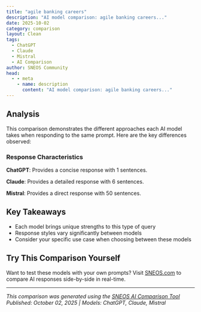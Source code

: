 ```yaml
---
title: "agile banking careers"
description: "AI model comparison: agile banking careers..."
date: 2025-10-02
category: comparison
layout: Clean
tags:
  - ChatGPT
  - Claude
  - Mistral
  - AI Comparison
author: SNEOS Community
head:
  - - meta
    - name: description
      content: "AI model comparison: agile banking careers..."
---
```


<ChatComparison
  title="agile banking careers"
  prompt="agile banking careers"
  :responses='{
    "ChatGPT": "Agile banking careers encompass a range of roles that focus on improving efficiency, adaptability, and responsiveness within financial institutions through agile methodologies. These careers often involve applying agile principles to project management, software development, customer service, product delivery, and organizational culture.\n\n### Key Roles in Agile Banking\n\n1. **Agile Coach**:\n   - Helps teams implement agile practices.\n   - Provides training and mentorship.\n   - Facilitates agile ceremonies and workshops.\n\n2. **Scrum Master**:\n   - Facilitates the Scrum process for a development team.\n   - Removes impediments that hinder team progress.\n   - Ensures adherence to agile principles and practices.\n\n3. **Product Owner**:\n   - Prioritizes product backlog based on stakeholder and customer needs.\n   - Defines product vision and strategy.\n   - Collaborates with development teams to ensure product delivery aligns with user expectations.\n\n4. **Business Analyst**:\n   - Works with stakeholders to gather requirements.\n   - Translates business needs into technical specifications.\n   - Supports agile teams by providing continuous feedback and clarification.\n\n5. **Agile Project Manager**:\n   - Manages projects using agile methodologies.\n   - Coordinates between teams and stakeholders.\n   - Focuses on delivering value continuously.\n\n6. **UX/UI Designer**:\n   - Designs user experiences and interfaces with agility in mind.\n   - Collaborates with development teams to implement user-centered designs.\n   - Conducts user testing to iterate on design based on feedback.\n\n7. **DevOps Engineer**:\n   - Integrates development and operations to shorten development cycles.\n   - Implements continuous integration and deployment practices.\n   - Facilitates collaboration between software development and IT operations teams.\n\n8. **Data Analyst or Data Scientist**:\n   - Analyzes data to support agile decision-making.\n   - Uses data insights to enhance product offerings and customer experiences.\n   - Collaborates with agile teams to create data-driven strategies.\n\n### Skills Needed\n\n- **Agile Methodologies**: Understanding of frameworks like Scrum, Kanban, and Lean.\n- **Collaboration and Communication**: Strong interpersonal skills to work effectively with cross-functional teams.\n- **Problem Solving**: Ability to think critically and creatively to overcome challenges.\n- **Technical Proficiency**: Familiarity with relevant software tools (e.g., JIRA, Confluence) and concepts, especially in tech-heavy roles.\n- **Customer Focus**: A deep understanding of customer needs and experience design.\n\n### Education and Certifications\n\n- **Relevant Degree**: Degrees in finance, business, computer science, or related fields can be beneficial.\n- **Agile Certifications**: Consider obtaining certifications such as Certified ScrumMaster (CSM), Certified Agile Coach (ICP-ACC), or PMI Agile Certified Practitioner (PMI-ACP).\n- **Continuous Learning**: Staying updated with the latest trends in agile methodologies and banking innovations (e.g., fintech, digital banking).\n\n### Career Path and Advancement\n\nAgile banking roles can lead to advanced positions such as:\n\n- Agile Transformation Lead\n- Head of Agile Delivery\n- Chief Technology Officer (CTO) in a banking context\n- Director of Product Management\n\n### Conclusion\n\nAgile banking careers are vital in modern financial institutions as they strive for efficiency, customer satisfaction, and innovation. With ongoing changes in technology and customer expectations, pursuing a career in agile banking offers dynamic opportunities for growth and impact within organizations.",
    "Claude": "# Agile Banking Careers: Opportunities in Modern Financial Services\n\nThe banking industry has undergone significant digital transformation, creating new career opportunities that blend traditional finance with agile methodologies and technology.\n\n## Key Agile Banking Roles\n\n### **Scrum Master/Agile Coach**\n- Facilitate agile ceremonies and processes\n- Coach teams on agile practices\n- Remove impediments to team productivity\n- Salary range: $80K-$140K\u002B\n\n### **Product Owner**\n- Define product vision and roadmap\n- Manage product backlogs\n- Bridge business and technical teams\n- Focus areas: digital banking, payments, lending platforms\n- Salary range: $90K-$160K\u002B\n\n### **Digital Banking Product Manager**\n- Drive mobile and online banking innovations\n- Analyze customer needs and market trends\n- Coordinate cross-functional teams\n- Salary range: $100K-$180K\u002B\n\n### **DevOps Engineer**\n- Implement CI/CD pipelines\n- Manage cloud infrastructure\n- Ensure security and compliance\n- Salary range: $90K-$150K\u002B\n\n### **Agile Business Analyst**\n- Translate business requirements into user stories\n- Support data-driven decision making\n- Facilitate stakeholder communication\n- Salary range: $70K-$120K\u002B\n\n## Emerging Specializations\n\n**Fintech Integration Specialist**\n- API management and third-party integrations\n- Open banking initiatives\n- Regulatory technology (RegTech)\n\n**Customer Experience (CX) Designer**\n- User journey mapping\n- Digital touchpoint optimization\n- Behavioral analytics\n\n**Agile Transformation Consultant**\n- Guide organizational change\n- Implement agile at enterprise scale\n- Culture and process optimization\n\n## Skills in Demand\n\n### Technical Skills\n- Cloud platforms (AWS, Azure, Google Cloud)\n- Programming languages (Python, Java, JavaScript)\n- Data analysis and visualization\n- Cybersecurity fundamentals\n- API development and management\n\n### Agile \u0026 Soft Skills\n- Scrum, Kanban, SAFe methodologies\n- Design thinking\n- Customer-centric mindset\n- Cross-functional collaboration\n- Adaptability and continuous learning\n\n## Career Advancement Paths\n\n\u0060\u0060\u0060\nEntry Level \u2192 Senior Individual Contributor \u2192 Team Lead \u2192 Department Head\n     \u2193              \u2193                           \u2193            \u2193\nJunior Analyst \u2192 Product Owner \u2192 Senior PM \u2192 VP of Product\nDeveloper \u2192 Senior Dev \u2192 Tech Lead \u2192 Engineering Manager\n\u0060\u0060\u0060\n\n## Top Employers\n\n**Traditional Banks Embracing Agile:**\n- JPMorgan Chase, Bank of America, Wells Fargo\n- Goldman Sachs, Morgan Stanley\n- Regional banks with digital initiatives\n\n**Fintech Companies:**\n- Stripe, Square, PayPal\n- Robinhood, SoFi, Chime\n- Plaid, Yodlee, Zelle\n\n**Banking Technology Vendors:**\n- FIS, Fiserv, Jack Henry\n- Temenos, Finastra, nCino\n\n## Getting Started\n\n### Education \u0026 Certifications\n- **Agile:** Certified ScrumMaster (CSM), SAFe Agilist\n- **Product:** Certified Product Manager (CPM)\n- **Technical:** AWS/Azure certifications, programming bootcamps\n- **Finance:** CFA, FRM for deeper banking knowledge\n\n### Building Experience\n1. **Start in adjacent roles** - Business analyst, project coordinator\n2. **Pursue internal transfers** - Many banks prioritize internal mobility\n3. **Join fintech startups** - Gain hands-on agile experience\n4. **Freelance/contract work** - Build portfolio and network\n5. **Contribute to open source** - Demonstrate technical skills\n\n## Salary Expectations by Experience\n\n| Experience Level | Salary Range | Total Compensation |\n|-----------------|--------------|-------------------|\n| Entry Level (0-2 years) | $60K-$90K | $65K-$100K |\n| Mid-Level (3-5 years) | $85K-$130K | $100K-$150K |\n| Senior Level (6-10 years) | $120K-$180K | $140K-$220K |\n| Executive Level (10\u002B years) | $180K-$300K\u002B | $250K-$500K\u002B |\n\n*Note: Compensation varies significantly by location, company size, and specific role*\n\n## Industry Outlook\n\nThe agile banking",
    "Mistral": "Agile banking careers refer to roles within the financial services industry that embrace Agile methodologies and principles. Agile methodologies, originally developed for software development, emphasize flexibility, collaboration, customer focus, and iterative progress. In the context of banking, Agile practices can be applied to various functions, including product development, project management, customer service, and more. Here are some key roles and career paths in Agile banking:\n\n### 1. **Agile Coach**\n- **Role**: Guides teams and organizations in adopting Agile practices.\n- **Responsibilities**: Facilitates Agile ceremonies, provides training and mentorship, and helps teams overcome obstacles.\n- **Skills**: Strong communication, coaching, and facilitation skills; deep understanding of Agile frameworks like Scrum, Kanban, and Lean.\n\n### 2. **Scrum Master**\n- **Role**: Facilitates the Scrum process for development teams.\n- **Responsibilities**: Organizes and leads Scrum ceremonies, removes impediments, and fosters a collaborative environment.\n- **Skills**: Knowledge of Scrum framework, problem-solving, and conflict resolution.\n\n### 3. **Product Owner**\n- **Role**: Represents the voice of the customer and stakeholders.\n- **Responsibilities**: Defines product vision, manages the product backlog, and ensures that the team delivers value.\n- **Skills**: Strong business acumen, stakeholder management, and prioritization skills.\n\n### 4. **Agile Project Manager**\n- **Role**: Manages projects using Agile methodologies.\n- **Responsibilities**: Plans and coordinates project activities, ensures timely delivery, and manages risks.\n- **Skills**: Project management, Agile methodologies, and risk management.\n\n### 5. **Agile Business Analyst**\n- **Role**: Bridges the gap between business needs and technical solutions.\n- **Responsibilities**: Gathers and documents requirements, facilitates workshops, and ensures alignment with business goals.\n- **Skills**: Requirements gathering, stakeholder communication, and analytical thinking.\n\n### 6. **Agile Developer**\n- **Role**: Develops software solutions using Agile practices.\n- **Responsibilities**: Writes clean, efficient code, participates in Agile ceremonies, and collaborates with cross-functional teams.\n- **Skills**: Programming languages, Agile development practices, and teamwork.\n\n### 7. **Agile Tester**\n- **Role**: Ensures the quality of software products through testing.\n- **Responsibilities**: Designs and executes test cases, identifies and reports defects, and collaborates with developers.\n- **Skills**: Testing methodologies, Agile practices, and attention to detail.\n\n### 8. **Agile Transformation Lead**\n- **Role**: Leads the organization-wide adoption of Agile practices.\n- **Responsibilities**: Develops and implements Agile transformation strategies, provides leadership and guidance, and measures success.\n- **Skills**: Strategic planning, change management, and leadership.\n\n### 9. **Agile Release Train Engineer (RTE)**\n- **Role**: Facilitates the Agile Release Train (ART) in the Scaled Agile Framework (SAFe).\n- **Responsibilities**: Coordinates multiple Agile teams, manages dependencies, and ensures alignment with business objectives.\n- **Skills**: SAFe knowledge, coordination, and problem-solving.\n\n### 10. **Agile Delivery Manager**\n- **Role**: Ensures the successful delivery of Agile projects.\n- **Responsibilities**: Manages project timelines, resources, and budgets; ensures alignment with Agile principles.\n- **Skills**: Project management, Agile methodologies, and stakeholder communication.\n\n### Key Skills for Agile Banking Careers\n- **Adaptability**: Ability to pivot and adjust to changing requirements and priorities.\n- **Collaboration**: Effective teamwork and communication skills.\n- **Customer Focus**: Understanding and prioritizing customer needs.\n- **Continuous Improvement**: Commitment to ongoing learning and process improvement.\n- **Technical Proficiency**: Knowledge of relevant tools and technologies.\n\n### Certifications and Training\n- **Certified ScrumMaster (CSM)**\n- **Certified Scrum Product Owner (CSPO)**\n- **Professional Scrum Master (PSM)**\n- **SAFe Agilist (SA)**\n- **Agile Certified Practitioner (ACP)**\n\n### Conclusion\nAgile banking careers offer dynamic and rewarding opportunities for professionals who thrive in collaborative, customer-focused environments. Whether you are a seasoned professional or just starting your career, embracing Agile methodologies can enhance your effectiveness and open up new career paths in the banking industry."
  }'
  published-date="14:08"
/>

## Analysis

This comparison demonstrates the different approaches each AI model takes when responding to the same prompt. Here are the key differences observed:

### Response Characteristics

**ChatGPT**: Provides a concise response with 1 sentences. 

**Claude**: Provides a detailed response with 6 sentences. 

**Mistral**: Provides a direct response with 50 sentences. 

## Key Takeaways

- Each model brings unique strengths to this type of query
- Response styles vary significantly between models
- Consider your specific use case when choosing between these models

## Try This Comparison Yourself

Want to test these models with your own prompts? Visit [SNEOS.com](https://sneos.com) to compare AI responses side-by-side in real-time.

---

*This comparison was generated using the [SNEOS AI Comparison Tool](https://sneos.com)*
*Published: October 02, 2025 | Models: ChatGPT, Claude, Mistral*
